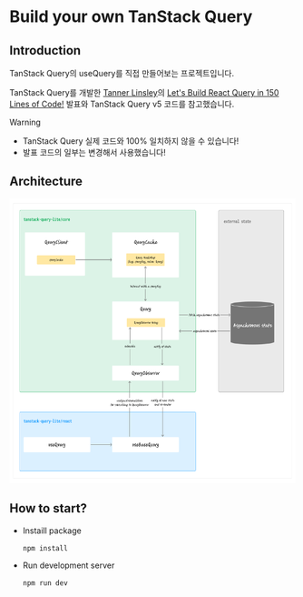 # Build your own TanStack Query

## Introduction

TanStack Query의 useQuery를 직접 만들어보는 프로젝트입니다.

TanStack Query를 개발한 [Tanner Linsley](https://github.com/tannerlinsley)의 [Let's Build React Query in 150 Lines of Code!](https://www.youtube.com/watch?v=9SrIirrnwk0) 발표와 TanStack Query v5 코드를 참고했습니다.

> [!WARNING]
>
> - TanStack Query 실제 코드와 100% 일치하지 않을 수 있습니다!
> - 발표 코드의 일부는 변경해서 사용했습니다!

## Architecture

<img src="./docs//architecture.png" height="500">

## How to start?

- Instaill package
  ```
  npm install
  ```
- Run development server
  ```
  npm run dev
  ```
